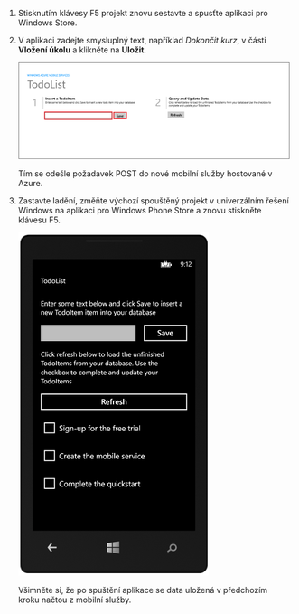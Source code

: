 
1. Stisknutím klávesy F5 projekt znovu sestavte a spusťte aplikaci pro Windows Store.

2. V aplikaci zadejte smysluplný text, například *Dokončit kurz*, v části **Vložení úkolu** a klikněte na **Uložit**.

    ![](./media/mobile-services-windows-universal-test-app/mobile-quickstart-startup.png)

    Tím se odešle požadavek POST do nové mobilní služby hostované v Azure.

3. Zastavte ladění, změňte výchozí spouštěný projekt v univerzálním řešení Windows na aplikaci pro Windows Phone Store a znovu stiskněte klávesu F5.

    ![](./media/mobile-services-windows-universal-test-app/mobile-quickstart-completed-wp8.png)
    
    Všimněte si, že po spuštění aplikace se data uložená v předchozím kroku načtou z mobilní služby.


<!--HONumber=Jun16_HO2-->


